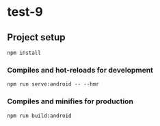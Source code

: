 # test-9

## Project setup
```
npm install
```

### Compiles and hot-reloads for development
```
npm run serve:android -- --hmr
```

### Compiles and minifies for production
```
npm run build:android
```
